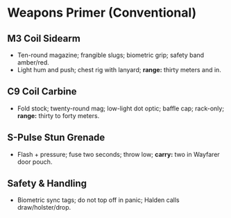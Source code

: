 # Weapons Primer (Conventional)

## M3 Coil Sidearm
- Ten-round magazine; frangible slugs; biometric grip; safety band amber/red.
- Light hum and push; chest rig with lanyard; **range:** thirty meters and in.

## C9 Coil Carbine
- Fold stock; twenty-round mag; low-light dot optic; baffle cap; rack-only; **range:** thirty to forty meters.

## S-Pulse Stun Grenade
- Flash + pressure; fuse two seconds; throw low; **carry:** two in Wayfarer door pouch.

## Safety & Handling
- Biometric sync tags; do not top off in panic; Halden calls draw/holster/drop.

